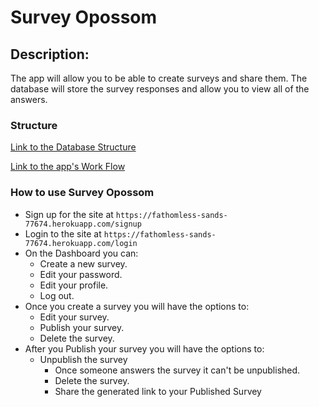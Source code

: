 # Survey Opossom
## Description:
The app will allow you to be able to create surveys and share them. The database will store the survey responses and allow you to view all of the answers.

### Structure
[Link to the Database Structure](http://imgur.com/ToqRdHi)

[Link to the app's Work Flow](http://imgur.com/5tNSfZO)

### How to use Survey Opossom
* Sign up for the site at `https://fathomless-sands-77674.herokuapp.com/signup`
* Login to the site at `https://fathomless-sands-77674.herokuapp.com/login`
* On the Dashboard you can:
  * Create a new survey.
  * Edit your password.
  * Edit your profile.
  * Log out.
* Once you create a survey you will have the options to:
  * Edit your survey.
  * Publish your survey.
  * Delete the survey.
* After you Publish your survey you will have the options to:
  * Unpublish the survey
    * Once someone answers the survey it can't be unpublished.
    * Delete the survey.
    * Share the generated link to your Published Survey
